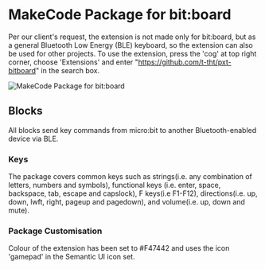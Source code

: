 # MakeCode Package for bit:board

Per our client's request, the extension is not made only for bit:board, but as a general Bluetooth Low Energy (BLE) keyboard, so the extension can also be used for other projects. To use the extension, press the 'cog' at top right corner, choose 'Extensions' and enter "https://github.com/t-tht/pxt-bitboard" in the search box.

![MakeCode Package for bit:board](https://raw.githubusercontent.com/t-tht/bitboard-docs/master/Images/makecodepackage.JPG)

## Blocks
All blocks send key commands from micro:bit to another Bluetooth-enabled device via BLE.

### Keys
The package covers common keys such as strings(i.e. any combination of letters, numbers and symbols), functional keys (i.e. enter, space, backspace, tab, escape and capslock), F keys(i.e F1-F12), directions(i.e. up, down, lwft, right, pageup and pagedown), and volume(i.e. up, down and mute).

### Package Customisation
Colour of the extension has been set to #F47442 and uses the icon 'gamepad' in the Semantic UI icon set.
